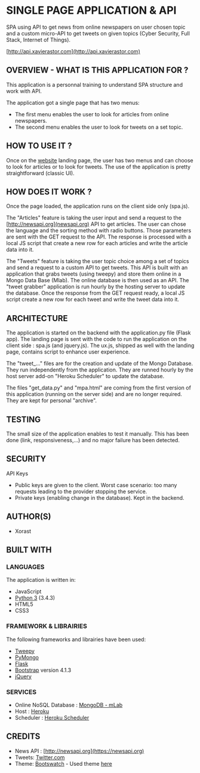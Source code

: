 # SINGLE PAGE APPLICATION & API

SPA using API to get news from online newspapers on user chosen topic and a custom micro-API to get tweets on given topics (Cyber Security, Full Stack, Internet of Things).

[http://api.xavierastor.com](http://api.xavierastor.com)

## OVERVIEW - WHAT IS THIS APPLICATION FOR ?

This application is a personnal training to understand SPA structure and work with API. 

The application got a single page that has two menus:
* The first menu enables the user to look for articles from online newspapers.
* The second menu enables the user to look for tweets on a set topic.

## HOW TO USE IT ?

Once on the [website](http://api.xavierastor.com) landing page, the user has two menus and can choose to look for articles or to look for tweets.
The use of the application is pretty straightforward (classic UI).

## HOW DOES IT WORK ?

Once the page loaded, the application runs on the client side only (spa.js).

The "Articles" feature is taking the user input and send a request to the [http://newsapi.org](newsapi.org) API to get articles.
The user can chose the language and the sorting method with radio buttons. Those parameters are sent with the GET request to the API.
The response is processed with a local JS script that create a new row for each articles and write the article data into it.

The "Tweets" feature is taking the user topic choice among a set of topics and send a request to a custom API to get tweets.
This API is built with an application that grabs tweets (using tweepy) and store them online in a Mongo Data Base (Mlab).
The online database is then used as an API. The "tweet grabber" application is run hourly by the hosting server to update the database.
Once the response from the GET request ready, a local JS script  create a new row for each tweet and write the tweet data into it.

## ARCHITECTURE

The application is started on the backend with the application.py file (Flask app).
The landing page is sent with the code to run the application on the client side : spa.js (and jquery.js).
The ux.js, shipped as well with the landing page, contains script to enhance user experience.

The "tweet_..." files are for the creation and update of the Mongo Database. They run independently from the application.
They are runned hourly by the host server add-on "Heroku Scheduler" to update the database.

The files "get_data.py" and "mpa.html" are coming from the first version of this application (running on the server side) and are no longer required. They are kept for personal "archive".

## TESTING

The small size of the application enables to test it manually.
This has been done (link, responsiveness,...) and no major failure has been detected.

## SECURITY

API Keys
* Public keys are given to the client. Worst case scenario: too many requests leading to the provider stopping the service.
* Private keys (enabling change in the database). Kept in the backend.
    
## AUTHOR(S)

* Xorast

## BUILT WITH
### LANGUAGES

The application is written in:
* JavaScript
* [Python 3](https://www.python.org/) (3.4.3)
* HTML5 
* CSS3

### FRAMEWORK & LIBRAIRIES

The following frameworks and librairies have been used:
* [Tweepy](http://www.tweepy.org/)
* [PyMongo](https://api.mongodb.com/python/current/)
* [Flask](http://flask.pocoo.org/)
* [Bootstrap](http://getbootstrap.com/) version 4.1.3
* [jQuery](https://jquery.com/)

### SERVICES
* Online NoSQL Database : [MongoDB - mLab](https://mlab.com/)
* Host : [Heroku](https://heroku.com)
* Scheduler : [Heroku Scheduler](https://devcenter.heroku.com/articles/scheduler)

## CREDITS
* News API : [http://newsapi.org](https://newsapi.org)
* Tweets: [Twitter.com](https://twitter.com)
* Theme: [Bootswatch](https://bootswatch.com/) - Used theme [here](https://bootswatch.com/lux/)